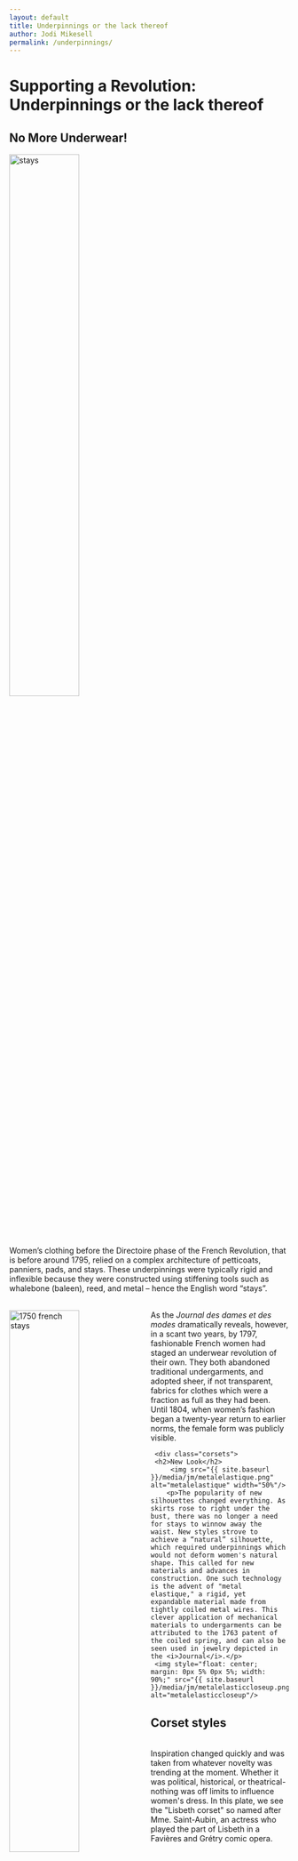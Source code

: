```yaml
---
layout: default
title: Underpinnings or the lack thereof
author: Jodi Mikesell
permalink: /underpinnings/
---
```


<div class="exhibits-button">
<h1>Supporting a Revolution: Underpinnings or the lack thereof</h1>

  <div class="corsets">
    <h2>No More Underwear!</h2>
      <img src="{{ site.baseurl }}/media/jm/stays.png" alt="stays" width="50%"/>
       <p>Women’s clothing before the Directoire phase of the French Revolution, that is before around 1795, relied on a complex architecture of petticoats, panniers, pads, and stays. These underpinnings were typically rigid and inflexible because they were constructed using stiffening tools such as whalebone (baleen), reed, and metal – hence the English word “stays”. <br><br></p>
        <img style="float: left;" src="{{ site.baseurl }}/media/jm/1750frenchstays.jpg" alt="1750 french stays" align="left" width="50%"/><p>As the <i>Journal des dames et des modes</i> dramatically reveals, however, in a scant two years, by 1797, fashionable French women had staged an underwear revolution of their own. They both abandoned traditional undergarments, and adopted sheer, if not transparent, fabrics for clothes which were a fraction as full as they had been. Until 1804, when women’s fashion began a twenty-year return to earlier norms, the female form was publicly visible.</p>
       </div>

     <div class="corsets">
     <h2>New Look</h2>
       	 <img src="{{ site.baseurl }}/media/jm/metalelastique.png" alt="metalelastique" width="50%"/>
	    <p>The popularity of new silhouettes changed everything. As skirts rose to right under the bust, there was no longer a need for stays to winnow away the waist. New styles strove to achieve a “natural” silhouette, which required underpinnings which would not deform women's natural shape. This called for new materials and advances in construction. One such technology is the advent of "metal elastique," a rigid, yet expandable material made from tightly coiled metal wires. This clever application of mechanical materials to undergarments can be attributed to the 1763 patent of the coiled spring, and can also be seen used in jewelry depicted in the <i>Journal</i>.</p>
     <img style="float: center; margin: 0px 5% 0px 5%; width: 90%;" src="{{ site.baseurl }}/media/jm/metalelasticcloseup.png" alt="metalelasticcloseup"/>
</div>

<div class="corsets">
    <h2>Corset styles</h2>
      <img style="float: left;" src="{{ site.baseurl }}/media/jm/lisbethcorset.png" alt="lisbethcorset" width="50%"/>
   <p><br>Inspiration changed quickly and was taken from whatever novelty was trending at the moment. Whether it was political, historical, or theatrical- nothing was off limits to influence women's dress. In this plate, we see the "Lisbeth corset" so named after Mme. Saint-Aubin, an actress who played the part of Lisbeth in a Favières and Grétry comic opera. </p><br>
       <img src="{{ site.baseurl }}/media/jm/bodice.png" alt="bodice" width="50%"/>  
       <p><br>These styles, though dubbed as 'corsets' by the <i>Journal</i>, were terms used somewhat interchangeably with 'bodice' and served more decorative purposes, rather than as support garments. </p>
      <img style="float: left;" src="{{ site.baseurl }}/media/jm/minervavest.png" alt="Minerva Vest" width="50%"/>
      <p>Soon, women's underpinnings began to migrate from underclothing to outer clothing. </p>
    </div>

    <div class="corsets">
     <h2>The Sexuality of Underwear</h2>
      <img src="{{ site.baseurl }}/media/jm/sprigs.jpg" alt="nocorsets" width="50%"/>
      <p>For most observers, though not all, women’s Directoire and Consulat rebellion against traditional underwear signalled a radical revolution in morality. No one had expected women would cease wearing petticoats or stays, and many people were shocked by the sexuality of this choice. The effect was very much reinforced by how narrow and light women’s clothing became.
      <img style="float: left; margin: 0 5% 5% 5%;" src="{{ site.baseurl }}/media/jm/petticoatredux.png" alt="petticoatredux" width="50%"/>
        Yet the <i>Journal des dames et des modes</i> did not hesitate to depict what it noticed in Paris: women whose bodies were revealed, not reshaped or concealed, by their clothing.  <br><br><br>All of Europe paid attention.  With the advent of the First Empire in France, however, the underwear pendulum began to swing back, and the <i>Journal des dames et des modes</i> with it, until by the 1820s, all European women were once again wearing underpinnings as restrictive as they had before 1795.</p>

</div>
  <p>Image of 1750's stays courtesy of <a href="https://www.mfa.org/">Museum of Fine Arts Boston</a>.</p>
  <br>
  <p>Image of metal 'elastic' corset courtesy of <a href="https://www.metmuseum.org/">The Metropolitan Museum of Art</a>.</p>
</div>
